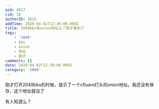 ```yaml
---
aid: 4017
cid: 16
authorID: 3615
addTime: 2020-04-02T12:30:00.000Z
title: 2049bbs有onion地址么？刚才看到了
tags:
    - '2049'
    - bbs
    - onion
    - 地址
    - 刚才
comments: []
date: 2020-04-02T12:30:00.000Z
category: '2049'
---
```


刚才打开2049bbs的时候，提示了一个cfluare打头的onion地址。我还没有保存，这个地址就没了

有人知道么？
